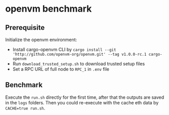 # openvm benchmark

## Prerequisite

Initialize the openvm environment:
- Install cargo-openvm CLI by `cargo install --git 'http://github.com/openvm-org/openvm.git' --tag v1.0.0-rc.1 cargo-openvm`
- Run `download_trusted_setup.sh` to download trusted setup files
- Set a RPC URL of full node to `RPC_1` in `.env` file

## Benchmark

Execute the `run.sh` directly for the first time, after that the outputs are saved in the `logs` folders.
Then you could re-execute with the cache eth data by `CACHE=true run.sh`.
